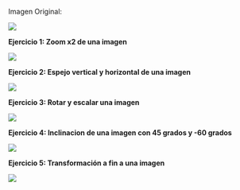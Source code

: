 Imagen Original:

![](cubo.bmp)

**Ejercicio 1: Zoom x2 de una imagen**

![](resize.jpg)

**Ejercicio 2: Espejo vertical y horizontal de una imagen**

![](espejo.jpg)

**Ejercicio 3: Rotar y escalar una imagen**

![](rotacion.jpg)

**Ejercicio 4: Inclinacion de una imagen con 45 grados y -60 grados**

![](inclinar.jpg)

**Ejercicio 5: Transformación a fin a una imagen**

![](transformacion.jpg)
